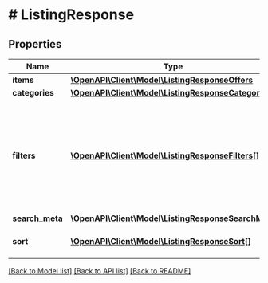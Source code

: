 # # ListingResponse

## Properties

Name | Type | Description | Notes
------------ | ------------- | ------------- | -------------
**items** | [**\OpenAPI\Client\Model\ListingResponseOffers**](ListingResponseOffers.md) |  | [optional] 
**categories** | [**\OpenAPI\Client\Model\ListingResponseCategories**](ListingResponseCategories.md) |  | [optional] 
**filters** | [**\OpenAPI\Client\Model\ListingResponseFilters[]**](ListingResponseFilters.md) | An array of filters with counters available for given search. This can be used to refine the search results. | [optional] 
**search_meta** | [**\OpenAPI\Client\Model\ListingResponseSearchMeta**](ListingResponseSearchMeta.md) |  | [optional] 
**sort** | [**\OpenAPI\Client\Model\ListingResponseSort[]**](ListingResponseSort.md) | Available sorting options. | [optional] 

[[Back to Model list]](../../README.md#documentation-for-models) [[Back to API list]](../../README.md#documentation-for-api-endpoints) [[Back to README]](../../README.md)


